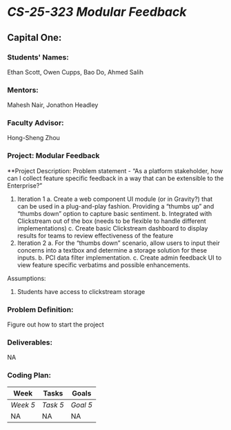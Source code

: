 # *CS-25-323 Modular Feedback*
## **Capital One:**

### **Students' Names:**
Ethan Scott, Owen Cupps, Bao Do, Ahmed Salih


### **Mentors:**
Mahesh Nair, Jonathon Headley

### **Faculty Advisor:**
Hong-Sheng Zhou

### **Project: Modular Feedback**

**Project Description:
Problem statement - “As a platform stakeholder, how can I collect feature specific feedback in a way that can be extensible to the Enterprise?”
 1. Iteration 1
 a. Create a web component UI module (or in Gravity?) that can be used in a plug-and-play fashion. Providing a “thumbs up” and “thumbs down” option to capture basic sentiment.
 b. Integrated with Clickstream out of the box (needs to be flexible to handle different implementations)
 c. Create basic Clickstream dashboard to display results for teams to review effectiveness of the feature
 2. Iteration 2
 a. For the “thumbs down” scenario, allow users to input their concerns into a textbox and determine a storage solution for these inputs.
 b. PCI data filter implementation.
 c. Create admin feedback UI to view feature specific verbatims and possible enhancements.
 
 Assumptions:
 1. Students have access to clickstream storage

### **Problem Definition:**
Figure out how to start the project

### **Deliverables:**
NA

### **Coding Plan:**

| Week | Tasks | Goals |
|------|-------|-------|
| _Week 5_ | _Task 5_ | _Goal 5_ |
| NA | NA | NA |
